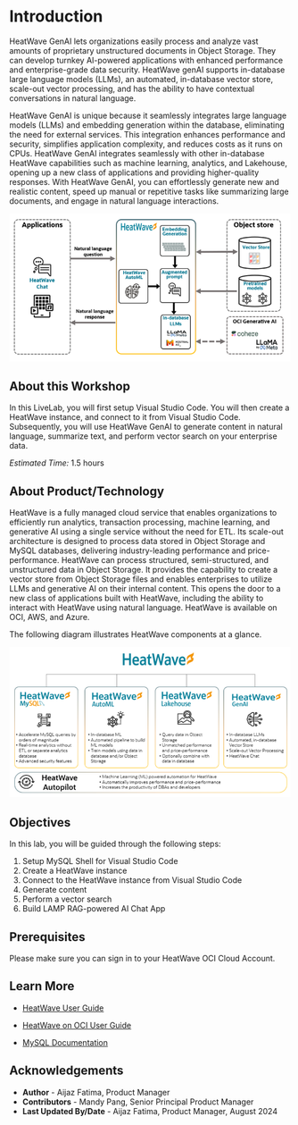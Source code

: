 # Introduction

HeatWave GenAI lets organizations easily process and analyze vast amounts of proprietary unstructured documents in Object Storage. They can develop turnkey AI-powered applications with enhanced performance and enterprise-grade data security. HeatWave genAI supports in-database large language models (LLMs), an automated, in-database vector store, scale-out vector processing, and has the ability to have contextual conversations in natural language. 

HeatWave GenAI is unique because it seamlessly integrates large language models (LLMs) and embedding generation within the database, eliminating the need for external services. This integration enhances performance and security, simplifies application complexity, and reduces costs as it runs on CPUs. HeatWave GenAI integrates seamlessly with other in-database HeatWave capabilities such as machine learning, analytics, and Lakehouse, opening up a new class of applications and providing higher-quality responses. With HeatWave GenAI, you can effortlessly generate new and realistic content, speed up manual or repetitive tasks like summarizing large documents, and engage in natural language interactions.

![HeatWave GenAI](./images/1-heatwave-genai.png "HeatWave GenAI")


## About this Workshop

In this LiveLab, you will first setup Visual Studio Code. You will then create a HeatWave instance, and connect to it from Visual Studio Code. Subsequently, you will use HeatWave GenAI to generate content in natural language, summarize text, and perform vector search on your enterprise data.

_Estimated Time:_ 1.5 hours

## About Product/Technology

HeatWave is a fully managed cloud service that enables organizations to efficiently run analytics, transaction processing, machine learning, and generative AI using a single service without the need for ETL. Its scale-out architecture is designed to process data stored in Object Storage and MySQL databases, delivering industry-leading performance and price-performance. HeatWave can process structured, semi-structured, and unstructured data in Object Storage. It provides the capability to create a vector store from Object Storage files and enables enterprises to utilize LLMs and generative AI on their internal content. This opens the door to a new class of applications built with HeatWave, including the ability to interact with HeatWave using natural language. HeatWave is available on OCI, AWS, and Azure.

The following diagram illustrates HeatWave components at a glance.

![HeatWave components](./images/2-heatwave-components.png "HeatWave components")

## Objectives

In this lab, you will be guided through the following steps:

1. Setup MySQL Shell for Visual Studio Code
2. Create a HeatWave instance
3. Connect to the HeatWave instance from Visual Studio Code
4. Generate content
5. Perform a vector search
6. Build LAMP RAG-powered AI Chat App

## Prerequisites

Please make sure you can sign in to your HeatWave OCI Cloud Account.

## Learn More

- [HeatWave User Guide](https://dev.mysql.com/doc/heatwave/en/)

- [HeatWave on OCI User Guide](https://docs.oracle.com/en-us/iaas/mysql-database/index.html)

- [MySQL Documentation](https://dev.mysql.com/)

## Acknowledgements

- **Author** - Aijaz Fatima, Product Manager
- **Contributors** - Mandy Pang, Senior Principal Product Manager
- **Last Updated By/Date** - Aijaz Fatima, Product Manager, August 2024
